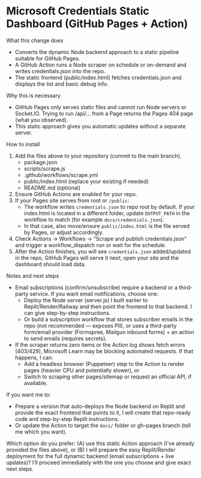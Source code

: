 # Microsoft Credentials Static Dashboard (GitHub Pages + Action)

What this change does
- Converts the dynamic Node backend approach to a static pipeline suitable for GitHub Pages.
- A GitHub Action runs a Node scraper on schedule or on-demand and writes credentials.json into the repo.
- The static frontend (public/index.html) fetches credentials.json and displays the list and basic debug info.

Why this is necessary
- GitHub Pages only serves static files and cannot run Node servers or Socket.IO. Trying to run /api/... from a Page returns the Pages 404 page (what you observed).
- This static approach gives you automatic updates without a separate server.

How to install
1. Add the files above to your repository (commit to the main branch).
   - package.json
   - scripts/scrape.js
   - .github/workflows/scrape.yml
   - public/index.html (replace your existing if needed)
   - README.md (optional)
2. Ensure GitHub Actions are enabled for your repo.
3. If your Pages site serves from root or `/public`:
   - The workflow writes `credentials.json` to repo root by default. If your index.html is located in a different folder, update `OUTPUT_PATH` in the workflow to match (for example `docs/credentials.json`).
   - In that case, also move/ensure `public/index.html` is the file served by Pages, or adjust accordingly.
4. Check Actions → Workflows → "Scrape and publish credentials.json" and trigger a workflow_dispatch run or wait for the schedule.
5. After the Action finishes, you will see `credentials.json` added/updated in the repo. GitHub Pages will serve it next; open your site and the dashboard should load data.

Notes and next steps
- Email subscriptions (confirm/unsubscribe) require a backend or a third-party service. If you want email notifications, choose one:
  - Deploy the Node server (server.js) I built earlier to Replit/Render/Railway and then point the frontend to that backend. I can give step-by-step instructions.
  - Or build a subscription workflow that stores subscriber emails in the repo (not recommended — exposes PII), or uses a third-party form/email provider (Formspree, Mailgun inbound forms) + an action to send emails (requires secrets).
- If the scraper returns zero items or the Action log shows fetch errors (403/429), Microsoft Learn may be blocking automated requests. If that happens, I can:
  - Add a headless browser (Puppeteer) step to the Action to render pages (heavier CPU and potentially slower), or
  - Switch to scraping other pages/sitemap or request an official API, if available.

If you want me to:
- Prepare a version that auto-deploys the Node backend on Replit and provide the exact frontend that points to it, I will create that repo-ready code and step-by-step Replit instructions.
- Or update the Action to target the `docs/` folder or gh-pages branch (tell me which you want).

Which option do you prefer: (A) use this static Action approach (I’ve already provided the files above), or (B) I will prepare the easy Replit/Render deployment for the full dynamic backend (email subscriptions + live updates)? I’ll proceed immediately with the one you choose and give exact next steps.
